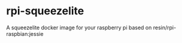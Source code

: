 # rpi-squeezelite
A squeezelite docker image for your raspberry pi based on resin/rpi-raspbian:jessie 
